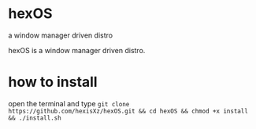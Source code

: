 # hexOS
a window manager driven distro

hexOS is a window manager driven distro.

# how to install

open the terminal and type `git clone https://github.com/hexisXz/hexOS.git && cd hexOS && chmod +x install && ./install.sh`


